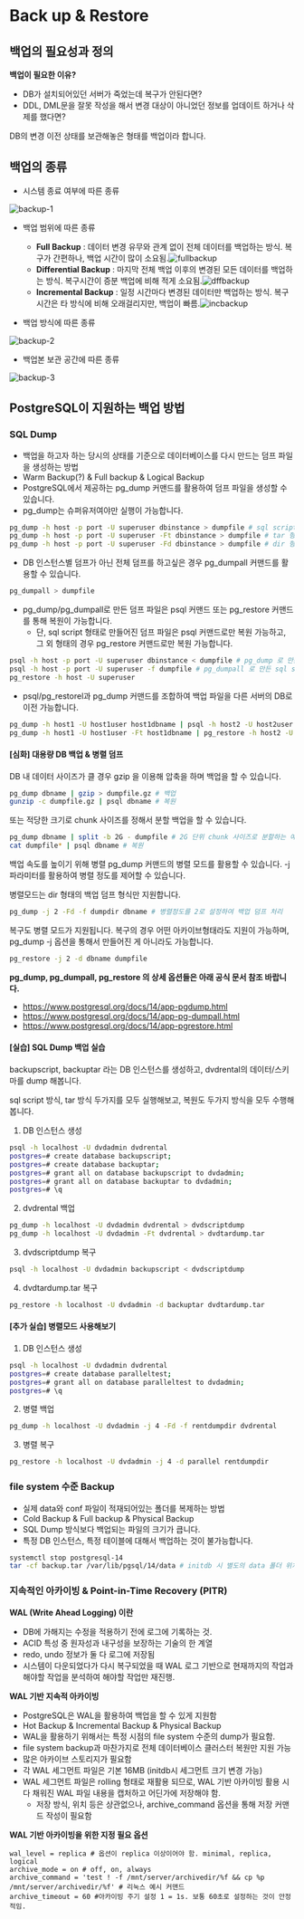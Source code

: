 # Back up & Restore

## 백업의 필요성과 정의

**백업이 필요한 이유?**

- DB가 설치되어있던 서버가 죽었는데 복구가 안된다면?
- DDL, DML문을 잘못 작성을 해서 변경 대상이 아니었던 정보를 업데이트 하거나 삭제를 했다면?



DB의 변경 이전 상태를 보관해놓은 형태를 백업이라 합니다.



## 백업의 종류

- 시스템 종료 여부에 따른 종류

<img src="./images/backup-1.png" alt="backup-1" style="zoom:100%;"/>



- 백업 범위에 따른 종류
  - **Full Backup** : 데이터 변경 유무와 관계 없이 전체 데이터를 백업하는 방식. 복구가 간편하나, 백업 시간이 많이 소요됨.<img src="./images/fullbackup.png" alt="fullbackup" style="zoom:100%;"/>
  - **Differential Backup** : 마지막 전체 백업 이후의 변경된 모든 데이터를 백업하는 방식. 복구시간이 증분 백업에 비해 적게 소요됨.<img src="./images/dffbackup.png" alt="dffbackup" style="zoom:100%;"/>
  - **Incremental Backup** : 일정 시간마다 변경된 데이터만 백업하는 방식. 복구 시간은 타 방식에 비해 오래걸리지만, 백업이 빠름.<img src="./images/incbackup.png" alt="incbackup" style="zoom:100%;" />



- 백업 방식에 따른 종류

<img src="./images/backup-2.png" alt="backup-2"  />



- 백업본 보관 공간에 따른 종류

![backup-3](./images/backup-3.png)



## PostgreSQL이 지원하는 백업 방법

### SQL Dump

- 백업을 하고자 하는 당시의 상태를 기준으로 데이터베이스를 다시 만드는 덤프 파일을 생성하는 방법
- Warm Backup(?) & Full backup & Logical Backup
- PostgreSQL에서 제공하는 pg_dump 커맨드를 활용하여 덤프 파일을 생성할 수 있습니다.
- pg_dump는 슈퍼유저여야만 실행이 가능합니다.

```bash
pg_dump -h host -p port -U superuser dbinstance > dumpfile # sql script 형태로 백업
pg_dump -h host -p port -U superuser -Ft dbinstance > dumpfile # tar 형태로 백업
pg_dump -h host -p port -U superuser -Fd dbinstance > dumpfile # dir 형태로 백업
```

- DB 인스턴스별 덤프가 아닌 전체 덤프를 하고싶은 경우 pg_dumpall 커맨드를 활용할 수 있습니다.

```bash
pg_dumpall > dumpfile
```

- pg_dump/pg_dumpall로 만든 덤프 파일은 psql 커맨드 또는 pg_restore 커맨드를 통해 복원이 가능합니다.
  - 단, sql script 형태로 만들어진 덤프 파일은 psql 커맨드로만 복원 가능하고, 그 외 형태의 경우 pg_restore 커맨드로만 복원 가능합니다.

```bash
psql -h host -p port -U superuser dbinstance < dumpfile # pg_dump 로 만든 sql script 파일 기준 예시
psql -h host -p port -U superuser -f dumpfile # pg_dumpall 로 만든 sql script 파일 기준 예시
pg_restore -h host -U superuser 
```

- psql/pg_restorel과 pg_dump 커맨드를 조합하여 백업 파일을 다른 서버의 DB로 이전 가능합니다.

```bash
pg_dump -h host1 -U host1user host1dbname | psql -h host2 -U host2user host2dbname
pg_dump -h host1 -U host1user -Ft host1dbname | pg_restore -h host2 -U host2user -d host2dbname
```



#### [심화] 대용량 DB 백업 & 병렬 덤프

DB 내 데이터 사이즈가 클 경우 gzip 을 이용해 압축을 하며 백업을 할 수 있습니다.

```bash
pg_dump dbname | gzip > dumpfile.gz # 백업
gunzip -c dumpfile.gz | psql dbname # 복원
```

또는 적당한 크기로 chunk 사이즈를 정해서 분할 백업을 할 수 있습니다.

```bash
pg_dump dbname | split -b 2G - dumpfile # 2G 단위 chunk 사이즈로 분할하는 예시
cat dumpfile* | psql dbname # 복원
```

백업 속도를 높이기 위해 병렬 pg_dump 커맨드의 병렬 모드를 활용할 수 있습니다. -j 파라미터를 활용하여 병렬 정도를 제어할 수 있습니다.

병렬모드는 dir 형태의 백업 덤프 형식만  지원합니다.

```bash
pg_dump -j 2 -Fd -f dumpdir dbname # 병렬정도를 2로 설정하여 백업 덤프 처리
```

복구도 병렬 모드가 지원됩니다. 복구의 경우 어떤 아카이브형태라도 지원이 가능하며, pg_dump -j  옵션을 통해서 만들어진 게 아니라도 가능합니다.

```bash
pg_restore -j 2 -d dbname dumpfile
```



**pg_dump, pg_dumpall, pg_restore 의 상세 옵션들은 아래 공식 문서 참조 바랍니다.**

- https://www.postgresql.org/docs/14/app-pgdump.html
- https://www.postgresql.org/docs/14/app-pg-dumpall.html
- https://www.postgresql.org/docs/14/app-pgrestore.html



#### [실습] SQL Dump 백업 실습

backupscript, backuptar 라는 DB 인스턴스를 생성하고, dvdrental의 데이터/스키마를 dump 해봅니다. 

sql script 방식, tar 방식 두가지를 모두 실행해보고, 복원도 두가지 방식을 모두 수행해봅니다.



1. DB 인스턴스 생성

```bash
psql -h localhost -U dvdadmin dvdrental
postgres=# create database backupscript;
postgres=# create database backuptar;
postgres=# grant all on database backupscript to dvdadmin;
postgres=# grant all on database backuptar to dvdadmin;
postgres=# \q
```

2. dvdrental 백업

```bash
pg_dump -h localhost -U dvdadmin dvdrental > dvdscriptdump
pg_dump -h localhost -U dvdadmin -Ft dvdrental > dvdtardump.tar
```

3. dvdscriptdump 복구

```bash
psql -h localhost -U dvdadmin backupscript < dvdscriptdump
```

4. dvdtardump.tar 복구

```bash
pg_restore -h localhost -U dvdadmin -d backuptar dvdtardump.tar
```

#### [추가 실습] 병렬모드 사용해보기

1. DB 인스턴스 생성

```bash
psql -h localhost -U dvdadmin dvdrental
postgres=# create database paralleltest;
postgres=# grant all on database paralleltest to dvdadmin;
postgres=# \q
```

2. 병렬 백업

```bash
pg_dump -h localhost -U dvdadmin -j 4 -Fd -f rentdumpdir dvdrental
```

3. 병렬 복구

```bash
pg_restore -h localhost -U dvdadmin -j 4 -d parallel rentdumpdir
```



### file system 수준 Backup

- 실제 data와 conf 파일이 적재되어있는 폴더를 복제하는 방법
- Cold Backup & Full backup & Physical Backup
- SQL Dump 방식보다 백업되는 파일의 크기가 큽니다.
- 특정 DB 인스턴스, 특정 테이블에 대해서 백업하는 것이 불가능합니다.

```bash
systemctl stop postgresql-14
tar -cf backup.tar /var/lib/pgsql/14/data # initdb 시 별도의 data 폴더 위치를 설정하지 않았을 경우에만 위치 해당.
```



### 지속적인 아카이빙 & Point-in-Time Recovery (PITR)

**WAL (Write Ahead Logging) 이란**

- DB에 가해지는 수정을 적용하기 전에 로그에 기록하는 것.
- ACID 특성 중 원자성과 내구성을 보장하는 기술의 한 계열
- redo, undo 정보가 둘 다 로그에 저장됨
- 시스템이 다운되었다가 다시 복구되었을 때 WAL 로그 기반으로 현재까지의 작업과 해야할 작업을 분석하여 해야할 작업만 재진행.



**WAL 기반 지속적 아카이빙**

- PostgreSQL은 WAL을 활용하여 백업을 할 수 있게 지원함
- Hot Backup & Incremental Backup & Physical Backup
- WAL을 활용하기 위해서는 특정 시점의 file system 수준의 dump가 필요함.
- file system backup과 마찬가지로 전체 데이터베이스 클러스터 복원만 지원 가능
- 많은 아카이브 스토리지가 필요함
- 각 WAL 세그먼트 파일은 기본 16MB (initdb시 세그먼트 크기 변경 가능) 
- WAL 세그먼트 파일은 rolling 형태로 재활용 되므로, WAL 기반 아카이빙 활용 시 다 채워진 WAL 파일 내용을 캡처하고 어딘가에 저장해야 함.
  - 저장 방식, 위치 등은 상관없으나, archive_command 옵션을 통해 저장 커맨드 작성이 필요함




**WAL 기반 아카이빙을 위한 지정 필요 옵션**

```properties
wal_level = replica # 옵션이 replica 이상이어야 함. minimal, replica, logical
archive_mode = on # off, on, always
archive_command = 'test ! -f /mnt/server/archivedir/%f && cp %p /mnt/server/archivedir/%f' # 리눅스 예시 커맨드
archive_timeout = 60 #아카이빙 주기 설정 1 = 1s. 보통 60초로 설정하는 것이 안정적임.
```





 